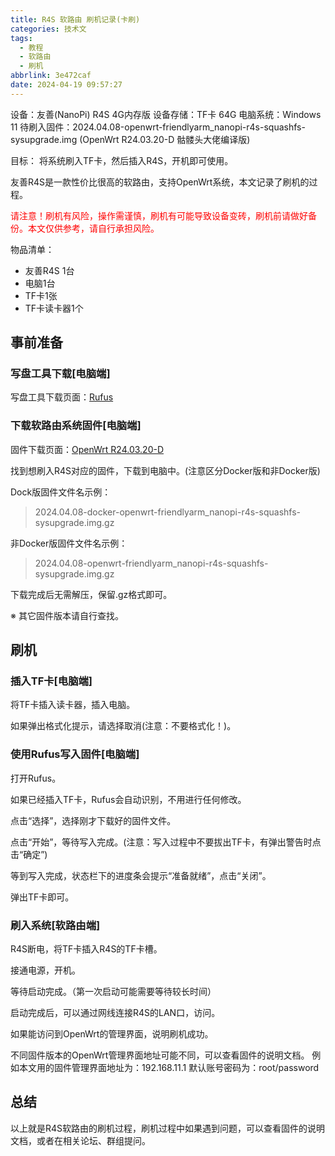 ```yaml
---
title: R4S 软路由 刷机记录(卡刷)
categories: 技术文
tags:
  - 教程
  - 软路由
  - 刷机
abbrlink: 3e472caf
date: 2024-04-19 09:57:27
---
```


设备：友善(NanoPi) R4S 4G内存版
设备存储：TF卡 64G
电脑系统：Windows 11
待刷入固件：2024.04.08-openwrt-friendlyarm_nanopi-r4s-squashfs-sysupgrade.img (OpenWrt R24.03.20-D 骷髅头大佬编译版)

目标：
将系统刷入TF卡，然后插入R4S，开机即可使用。

友善R4S是一款性价比很高的软路由，支持OpenWrt系统，本文记录了刷机的过程。

<font color="red">请注意！刷机有风险，操作需谨慎，刷机有可能导致设备变砖，刷机前请做好备份。本文仅供参考，请自行承担风险。</font>

物品清单：

- 友善R4S 1台
- 电脑1台
- TF卡1张
- TF卡读卡器1个

## 事前准备

### 写盘工具下载[电脑端]

写盘工具下载页面：[Rufus](https://rufus.ie/zh/)

### 下载软路由系统固件[电脑端]

固件下载页面：[OpenWrt R24.03.20-D](https://github.com/DHDAXCW/OpenWrt_RockChip/releases/tag/2024.04.08-rockchip)

找到想刷入R4S对应的固件，下载到电脑中。(注意区分Docker版和非Docker版)

Dock版固件文件名示例：
> 2024.04.08-docker-openwrt-friendlyarm_nanopi-r4s-squashfs-sysupgrade.img.gz

非Docker版固件文件名示例：
> 2024.04.08-openwrt-friendlyarm_nanopi-r4s-squashfs-sysupgrade.img.gz

下载完成后无需解压，保留.gz格式即可。

※ 其它固件版本请自行查找。

## 刷机

### 插入TF卡[电脑端]

将TF卡插入读卡器，插入电脑。

如果弹出格式化提示，请选择取消(注意：不要格式化！)。

### 使用Rufus写入固件[电脑端]

打开Rufus。

如果已经插入TF卡，Rufus会自动识别，不用进行任何修改。

点击“选择”，选择刚才下载好的固件文件。

点击“开始”，等待写入完成。(注意：写入过程中不要拔出TF卡，有弹出警告时点击“确定”)

等到写入完成，状态栏下的进度条会提示“准备就绪”，点击“关闭”。

弹出TF卡即可。

### 刷入系统[软路由端]

R4S断电，将TF卡插入R4S的TF卡槽。

接通电源，开机。

等待启动完成。（第一次启动可能需要等待较长时间）

启动完成后，可以通过网线连接R4S的LAN口，访问。

如果能访问到OpenWrt的管理界面，说明刷机成功。

不同固件版本的OpenWrt管理界面地址可能不同，可以查看固件的说明文档。
例如本文用的固件管理界面地址为：192.168.11.1 
默认账号密码为：root/password

## 总结

以上就是R4S软路由的刷机过程，刷机过程中如果遇到问题，可以查看固件的说明文档，或者在相关论坛、群组提问。